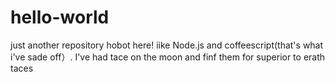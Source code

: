 # hello-world
just another repository 
hobot here! iike Node.js and coffeescript(that's what i've sade off）.
I've had tace on the moon and finf them for superior to erath taces
